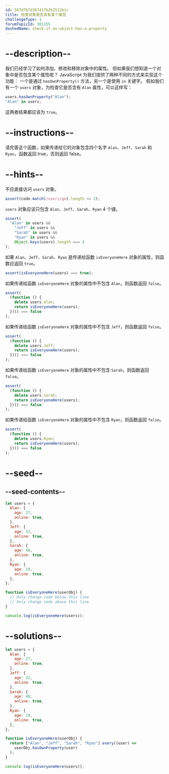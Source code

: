 ```yaml
---
id: 587d7b7d367417b2b2512b1c
title: 检查对象是否具有某个属性
challengeType: 1
forumTopicId: 301155
dashedName: check-if-an-object-has-a-property
---
```


# --description--

我们已经学习了如何添加、修改和移除对象中的属性。 但如果我们想知道一个对象中是否包含某个属性呢？ JavaScript 为我们提供了两种不同的方式来实现这个功能： 一个是通过 `hasOwnProperty()` 方法，另一个是使用 `in` 关键字。 假如我们有一个 `users` 对象，为检查它是否含有 `Alan` 属性，可以这样写：

```js
users.hasOwnProperty("Alan");
"Alan" in users;
```

这两者结果都应该为 `true`。

# --instructions--

请完善这个函数，如果传递给它的对象包含四个名字 `Alan`、`Jeff`、`Sarah` 和 `Ryan`，函数返回 true，否则返回 false。

# --hints--

不应直接访问 `users` 对象。

```js
assert(code.match(/users/gm).length <= 2);
```

`users` 对象应该只包含 `Alan`、`Jeff`、`Sarah`、`Ryan` 4 个键。

```js
assert(
  "Alan" in users &&
    "Jeff" in users &&
    "Sarah" in users &&
    "Ryan" in users &&
    Object.keys(users).length === 4
);
```

如果 `Alan`、`Jeff`、`Sarah`、`Ryan` 是传递给函数 `isEveryoneHere` 对象的属性，则函数应返回 `true`。

```js
assert(isEveryoneHere(users) === true);
```

如果传递给函数 `isEveryoneHere` 对象的属性中不包含 `Alan`，则函数返回 `false`。

```js
assert(
  (function () {
    delete users.Alan;
    return isEveryoneHere(users);
  })() === false
);
```

如果传递给函数 `isEveryoneHere` 对象的属性中不包含 `Jeff`，则函数返回 `false`。

```js
assert(
  (function () {
    delete users.Jeff;
    return isEveryoneHere(users);
  })() === false
);
```

如果传递给函数 `isEveryoneHere` 对象的属性中不包含 `Sarah`，则函数返回 `false`。

```js
assert(
  (function () {
    delete users.Sarah;
    return isEveryoneHere(users);
  })() === false
);
```

如果传递给函数 `isEveryoneHere` 对象的属性中不包含 `Ryan`，则函数返回 `false`。

```js
assert(
  (function () {
    delete users.Ryan;
    return isEveryoneHere(users);
  })() === false
);
```

# --seed--

## --seed-contents--

```js
let users = {
  Alan: {
    age: 27,
    online: true,
  },
  Jeff: {
    age: 32,
    online: true,
  },
  Sarah: {
    age: 48,
    online: true,
  },
  Ryan: {
    age: 19,
    online: true,
  },
};

function isEveryoneHere(userObj) {
  // Only change code below this line
  // Only change code above this line
}

console.log(isEveryoneHere(users));
```

# --solutions--

```js
let users = {
  Alan: {
    age: 27,
    online: true,
  },
  Jeff: {
    age: 32,
    online: true,
  },
  Sarah: {
    age: 48,
    online: true,
  },
  Ryan: {
    age: 19,
    online: true,
  },
};

function isEveryoneHere(userObj) {
  return ["Alan", "Jeff", "Sarah", "Ryan"].every((user) =>
    userObj.hasOwnProperty(user)
  );
}

console.log(isEveryoneHere(users));
```
